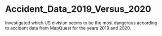 # Accident_Data_2019_Versus_2020
Investigated which US division seems to be the most dangerous according to accident data from MapQuest for the years 2019 and 2020. 
